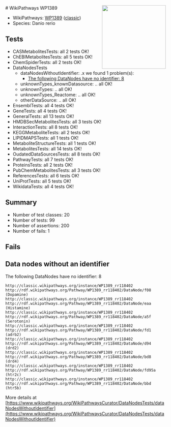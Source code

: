 <img style="float: right; width: 200px" src="https://upload.wikimedia.org/wikipedia/commons/thumb/8/83/Wplogo_with_text_500.png/640px-Wplogo_with_text_500.png" />
# WikiPathways WP1389

* WikiPathways: [WP1389](https://wikipathways.org/pathways/WP1389) ([classic](https://classic.wikipathways.org/instance/WP1389))
* Species: Danio rerio
## Tests
* CASMetabolitesTests: all 2 tests OK!
* ChEBIMetabolitesTests: all 5 tests OK!
* ChemSpiderTests: all 2 tests OK!
* DataNodesTests
    * dataNodesWithoutIdentifier: .x we found 1 problem(s):
        * [The following DataNodes have no identifier: 8](#d2d32fa7)
    * unknownTypes_knownDatasource: .. all OK!
    * unknownTypes: .. all OK!
    * unknownTypes_Reactome: .. all OK!
    * otherDataSource: .. all OK!
* EnsemblTests: all 4 tests OK!
* GeneTests: all 4 tests OK!
* GeneralTests: all 13 tests OK!
* HMDBSecMetabolitesTests: all 3 tests OK!
* InteractionTests: all 8 tests OK!
* KEGGMetaboliteTests: all 2 tests OK!
* LIPIDMAPSTests: all 1 tests OK!
* MetaboliteStructureTests: all 1 tests OK!
* MetabolitesTests: all 14 tests OK!
* OudatedDataSourcesTests: all 8 tests OK!
* PathwayTests: all 7 tests OK!
* ProteinsTests: all 2 tests OK!
* PubChemMetabolitesTests: all 3 tests OK!
* ReferencesTests: all 6 tests OK!
* UniProtTests: all 5 tests OK!
* WikidataTests: all 4 tests OK!


## Summary

* Number of test classes: 20
* Number of tests: 99
* Number of assertions: 200
* Number of fails: 1

## Fails

<a name="d2d32fa7" />

## Data nodes without an identifier

The following DataNodes have no identifier: 8
```
http://classic.wikipathways.org/instance/WP1389_rr118402 http://rdf.wikipathways.org/Pathway/WP1389_rr118402/DataNode/f08 (Dopamine)
http://classic.wikipathways.org/instance/WP1389_rr118402 http://rdf.wikipathways.org/Pathway/WP1389_rr118402/DataNode/eaa (Histamine)
http://classic.wikipathways.org/instance/WP1389_rr118402 http://rdf.wikipathways.org/Pathway/WP1389_rr118402/DataNode/a5f (Serotonin)
http://classic.wikipathways.org/instance/WP1389_rr118402 http://rdf.wikipathways.org/Pathway/WP1389_rr118402/DataNode/fd1 (adrb2)
http://classic.wikipathways.org/instance/WP1389_rr118402 http://rdf.wikipathways.org/Pathway/WP1389_rr118402/DataNode/d94 (drd2)
http://classic.wikipathways.org/instance/WP1389_rr118402 http://rdf.wikipathways.org/Pathway/WP1389_rr118402/DataNode/bd8 (drd4)
http://classic.wikipathways.org/instance/WP1389_rr118402 http://rdf.wikipathways.org/Pathway/WP1389_rr118402/DataNode/fd95a (htr2c)
http://classic.wikipathways.org/instance/WP1389_rr118402 http://rdf.wikipathways.org/Pathway/WP1389_rr118402/DataNode/bbd (htr5b)
```

More details at [https://www.wikipathways.org/WikiPathwaysCurator/DataNodesTests/dataNodesWithoutIdentifier](https://www.wikipathways.org/WikiPathwaysCurator/DataNodesTests/dataNodesWithoutIdentifier)

